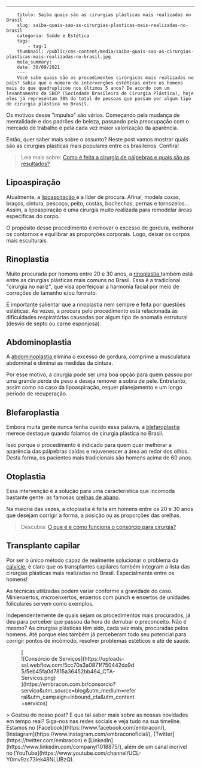 ---
        titulo: Saiba quais são as cirurgias plásticas mais realizadas no Brasil
        slug: saiba-quais-sao-as-cirurgias-plasticas-mais-realizadas-no-brasil
        categoria: Saúde e Estética
        tags:
            - tag-1
        thumbnail: /public/cms-content/media/saiba-quais-sao-as-cirurgias-plasticas-mais-realizadas-no-brasil.jpg
        meta_summary: 
        date: 30/09/2021
        ---
        Você sabe quais são os procedimentos cirúrgicos mais realizados no país? Sabia que o número de intervenções estéticas entre os homens mais do que quadruplicou nos últimos 5 anos? De acordo com um levantamento da SBCP (Sociedade Brasileira de Cirurgia Plástica), hoje eles já representam 30% do total de pessoas que passam por algum tipo de cirurgia plástica no Brasil.

Os motivos desse "impulso" são vários. Começando pela mudança de mentalidade e dos padrões de beleza, passando pela preocupação com o mercado de trabalho e pela cada vez maior valorização da aparência.

Então, quer saber mais sobre o assunto? Neste post vamos mostrar quais são as cirurgias plásticas mais populares entre os brasileiros. Confira!

> Leia mais sobre: [Como é feita a cirurgia de pálpebras e quais são os resultados?](https://www.embracon.com.br/blog/como-e-feita-a-cirurgia-de-palpebras-e-quais-sao-os-resultados)

Lipoaspiração
-------------

Atualmente, a [lipoaspiração ](https://www.embracon.com.br/blog/4-perguntas-e-respostas-sobre-a-lipoaspiracao)é a líder de procura. Afinal, modela coxas, braços, cintura, pescoço, peito, costas, bochechas, pernas e tornozelos… Assim, a lipoaspiração é uma cirurgia muito realizada para remodelar áreas específicas do corpo.

O propósito desse procedimento é remover o excesso de gordura, melhorar os contornos e equilibrar as proporções corporais. Logo, deixar os corpos mais esculturais.

Rinoplastia
-----------

Muito procurada por homens entre 20 e 30 anos, a [rinoplastia ](https://www.embracon.com.br/blog/6-coisas-sobre-a-rinoplastia)também está entre as cirurgias plásticas mais comuns no Brasil. Essa é a tradicional "cirurgia no nariz", que visa aperfeiçoar a harmonia facial por meio de correções de tamanho e/ou formato.

É importante salientar que a rinoplastia nem sempre é feita por questões estéticas. Às vezes, a procura pelo procedimento está relacionada às dificuldades respiratórias causadas por algum tipo de anomalia estrutural (desvio de septo ou carne esponjosa).

Abdominoplastia
---------------

A [abdominoplastia ](https://www.embracon.com.br/blog/o-que-saber-antes-de-fazer-uma-abdominoplastia)elimina o excesso de gordura, comprime a musculatura abdominal e diminui as medidas da cintura.

Por esse motivo, a cirurgia pode ser uma boa opção para quem passou por uma grande perda de peso e deseja remover a sobra de pele. Entretanto, assim como no caso da lipoaspiração, requer planejamento e um longo período de recuperação.

Blefaroplastia
--------------

Embora muita gente nunca tenha ouvido essa palavra, a [blefaroplastia ](https://www.embracon.com.br/blog/como-e-feita-a-cirurgia-de-palpebras-e-quais-sao-os-resultados)merece destaque quando falamos de cirurgia plástica no Brasil.

Isso porque o procedimento é indicado para quem quer melhorar a aparência das pálpebras caídas e rejuvenescer a área ao redor dos olhos. Desta forma, os pacientes mais tradicionais são homens acima de 60 anos.

Otoplastia
----------

Essa intervenção é a solução para uma característica que incomoda bastante gente: as famosas [orelhas de abano](https://www.embracon.com.br/blog/cirurgia-na-orelha-tire-todas-as-suas-duvidas).

Na maioria das vezes, a otoplastia é feita em homens entre os 20 e 30 anos que desejam corrigir a forma, a posição ou as proporções das orelhas.

> Descubra: [O que é e como funciona o consórcio para cirurgia?](https://www.embracon.com.br/blog/o-que-e-e-como-funciona-o-consorcio-para-cirurgia)

Transplante capilar
-------------------

Por ser o único método capaz de realmente solucionar o problema da [calvície](https://www.embracon.com.br/blog/quais-sao-os-tratamentos-para-calvicie-disponiveis-no-mercado), é claro que os transplantes capilares também integram a lista das cirurgias plásticas mais realizadas no Brasil. Especialmente entre os homens!

As técnicas utilizadas podem variar conforme a gravidade do caso. Minienxertos, microenxertos, enxertos com punch e enxertos de unidades foliculares servem como exemplos.

Independentemente de quais sejam os procedimentos mais procurados, já deu para perceber que passou da hora de derrubar o preconceito. Não é mesmo? As cirurgias plásticas têm sido, cada vez mais, procuradas pelos homens. Até porque eles também já perceberam todo seu potencial para corrigir pontos de incômodo, resolver problemas estéticos e até de saúde.

<figure class="w-richtext-figure-type-image w-richtext-align-center" style="max-width:310px">[<div>![Consórcio de Serviços](https://uploads-ssl.webflow.com/5cc70a3a0871f750442da9d5/5eb45fa0d7815a36452bb464_CTA-Servicos.png)</div>](https://embracon.com.br/consorcio?servico&utm_source=blog&utm_medium=referral&utm_campaign=inbound_cta&utm_content=servicos)</figure>> Gostou do nosso post? E que tal saber mais sobre as nossas novidades em tempo real? Siga-nos nas redes sociais e veja tudo na sua timeline. Estamos no [Facebook](https://www.facebook.com/embracon/), [Instagram](https://www.instagram.com/embraconoficial/), [Twitter](https://twitter.com/embracon) e [LinkedIn](https://www.linkedin.com/company/1018875/), além de um canal incrível no [YouTube](https://www.youtube.com/channel/UCL-Y0mv9zc73Iek48NLUBzQ).
        